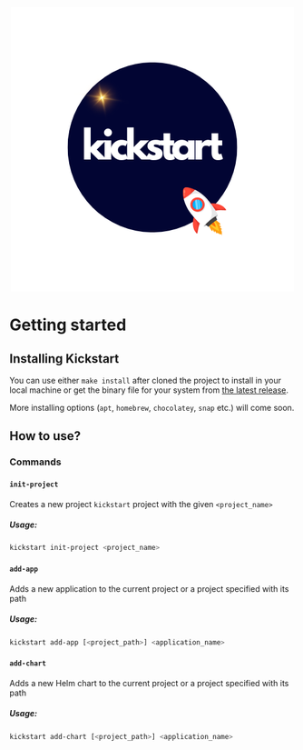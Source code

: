 <p align="center">
    <picture>
    <source media="(prefers-color-scheme: dark)" srcset="kickstart_dark.png">
    <source media="(prefers-color-scheme: light)" srcset="./kickstart_light.png">
    <img alt="Shows an illustrated sun in light mode and a moon with stars in dark mode." src="./kickstart_light.png">
    </picture>
</p>

# Getting started

## Installing Kickstart

You can use either `make install` after cloned the project to install in your local machine or get the binary file for your system from [the latest release](https://github.com/Makepad-fr/kickstart/releases/latest). 

More installing options (`apt`, `homebrew`, `chocolatey`, `snap` etc.)  will come soon.

## How to use?

### Commands

#### `init-project`

Creates a new project `kickstart` project with the given `<project_name>`

##### Usage: 
```bash
kickstart init-project <project_name>
```

#### `add-app`

Adds a new application to the current project or a project specified with its path

##### Usage:
```bash
kickstart add-app [<project_path>] <application_name>
```

#### `add-chart`

Adds a new Helm chart to the current project or a project specified with its path

##### Usage:
```bash
kickstart add-chart [<project_path>] <application_name>
```

